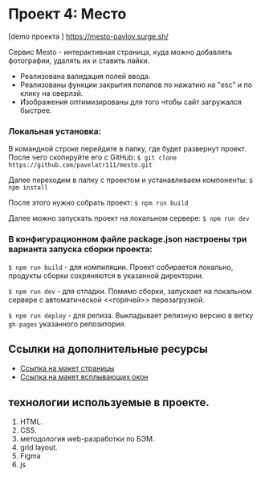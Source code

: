 # Проект 4: Место
[demo проекта ] https://mesto-pavlov.surge.sh/

 Сервис Mesto - интерактивная страница, куда можно добавлять фотографии, удалять их и ставить лайки.
 - Реализована валидация полей ввода.
 - Реализованы функции закрытия попапов по нажатию на "esc" и по клику на оверлэй.
 - Изображения оптимизированы для того чтобы сайт загружался быстрее.

### Локальная установка:
В командной строке перейдите в папку, где будет развернут проект. После чего скопируйте его с GitHub:
`$ git clone https://github.com/pavelatr111/mesto.git`

Далее переходим в папку с проектом и устанавливаем компоненты:
`$ npm install`

После этого нужно собрать проект:
`$ npm run build`

Далее можно запускать проект на локальном сервере:
`$ npm run dev`

### В конфигурационном файле package.json настроены три варианта запуска сборки проекта:
`$ npm run build` - для компиляции. Проект собирается локально, продукты сборки сохряняются в указанной директории.

`$ npm run dev` - для отладки. Помимо сборки, запускает на локальном сервере с автоматической <<горячей>> перезагрузкой.

`$ npm run deploy` - для релиза. Выкладывает релизную версию в ветку `gh-pages` указанного репозитория.

## Ссылки на дополнительные ресурсы
- [Ссылка на макет  страницы](https://www.figma.com/file/2cn9N9jSkmxD84oJik7xL7/JavaScript.-Sprint-4?node-id=0%3A1)
- [Ссылка на макет всплывающих окон ](https://www.figma.com/file/uJVJTkMe6bhINLQJhCwo3M/JavaScript.-Sprint-6-(Copy)-(Copy)?node-id=1124%3A2)

## технологии используемые в проекте.
1. HTML.
2. CSS.
3. методология web-разработки по БЭМ.
4. grid layout.
5. Figma
6. js


